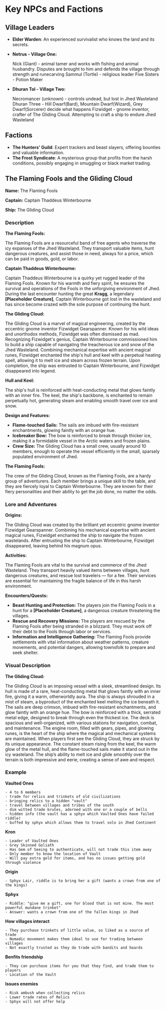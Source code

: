 # Key NPCs and Factions

## Village Leaders

- **Elder Warden**: An experienced survivalist who knows the land and its secrets.

- **Netrus - Village One:** 

    Nick (Giant) - animal tamer and works with fishing and animal husbandry. Disputes are brought to him and defends the village through strength and runecarving
    Sammul (Tortle) - religious leader
    Five Sisters - Potion Maker
- **Dhuran Tol - Village Two:** 

    Necromancer (unknown) - controls undead, but lost in Jhed Wasteland
    Dhuran Three - Hill Dwarf(Bard), Mountain Dwarf(Wizard), Grey Dwarf(Sorcerer) decide what happens
    Fizwidget - gnome inventor, crafter of The Gliding Cloud. Attempting to craft a ship to endure Jhed Wasteland

## Factions

- **The Hunters' Guild**: Expert trackers and beast slayers, offering bounties and valuable information.
- **The Frost Syndicate**: A mysterious group that profits from the harsh conditions, possibly engaging in smuggling or black market trading.

## The Flaming Fools and the Gliding Cloud

**Name:** The Flaming Fools

**Captain:** Captain Thaddeus Winterbourne

**Ship:** The Gliding Cloud

### Description

**The Flaming Fools:**

The Flaming Fools are a resourceful band of free agents who traverse the icy expanses of the Jhed Wasteland. They transport valuable items, hunt dangerous creatures, and assist those in need, always for a price, which can be paid in goods, gold, or labor.

**Captain Thaddeus Winterbourne:**

Captain Thaddeus Winterbourne is a quirky yet rugged leader of the Flaming Fools. Known for his warmth and fiery spirit, he ensures the survival and operations of the Fools in the unforgiving environment of Jhed. During the last encounter hunting the great **Kragg**, a legendary **[Placeholder Creature]**, Captain Winterbourne got lost in the wasteland and has since become crazed with the sole purpose of continuing the hunt.

**The Gliding Cloud:**

The Gliding Cloud is a marvel of magical engineering, created by the eccentric gnome inventor Fizwidget Gearspanner. Known for his wild ideas and unorthodox methods, Fizwidget was often dismissed as mad. Recognizing Fizwidget's genius, Captain Winterbourne commissioned him to build a ship capable of navigating the treacherous ice and snow of the Jhed Wasteland. Combining mechanical expertise with ancient magical runes, Fizwidget enchanted the ship's hull and keel with a perpetual heating spell, allowing it to melt ice and steam across frozen terrain. Upon completion, the ship was entrusted to Captain Winterbourne, and Fizwidget disappeared into legend.

**Hull and Keel:**

The ship's hull is reinforced with heat-conducting metal that glows faintly with an inner fire. The keel, the ship's backbone, is enchanted to remain perpetually hot, generating steam and enabling smooth travel over ice and snow.

**Design and Features:**

- **Flame-touched Sails:** The sails are imbued with fire-resistant enchantments, glowing faintly with an orange hue.
- **Icebreaker Bow:** The bow is reinforced to break through thicker ice, making it a formidable vessel in the Arctic waters and frozen plains.
- **Crew Size:** The Gliding Cloud has a small crew, usually around 10 members, enough to operate the vessel efficiently in the small, sparsely populated environment of Jhed.

**The Flaming Fools:**

The crew of the Gliding Cloud, known as the Flaming Fools, are a hardy group of adventurers. Each member brings a unique skill to the table, and they are fiercely loyal to Captain Winterbourne. They are known for their fiery personalities and their ability to get the job done, no matter the odds.

### Lore and Adventures

**Origins:**

The Gliding Cloud was created by the brilliant yet eccentric gnome inventor Fizwidget Gearspanner. Combining his mechanical expertise with ancient magical runes, Fizwidget enchanted the ship to navigate the frozen wastelands. After entrusting the ship to Captain Winterbourne, Fizwidget disappeared, leaving behind his magnum opus.

**Activities:**

The Flaming Fools are vital to the survival and commerce of the Jhed Wasteland. They transport heavily valued items between villages, hunt dangerous creatures, and rescue lost travelers — for a fee. Their services are essential for maintaining the fragile balance of life in this harsh environment.

**Encounters/Quests:**

- **Beast Hunting and Protection:** The players join the Flaming Fools in a hunt for a **[Placeholder Creature]**, a dangerous creature threatening the villages.
- **Rescue and Recovery Missions:** The players are rescued by the Flaming Fools after being stranded in a blizzard. They must work off their debt to the Fools through labor or services.
- **Information and Intelligence Gathering:** The Flaming Fools provide settlements with vital information about weather patterns, creature movements, and potential dangers, allowing townsfolk to prepare and seek shelter.

### Visual Description

**The Gliding Cloud:**

The Gliding Cloud is an imposing vessel with a sleek, streamlined design. Its hull is made of a rare, heat-conducting metal that glows faintly with an inner fire, giving it a warm, otherworldly aura. The ship is always shrouded in a mist of steam, a byproduct of the enchanted keel melting the ice beneath it. The sails are deep crimson, imbued with fire-resistant enchantments, and glow faintly with an orange hue. The bow is reinforced with a thick, serrated metal edge, designed to break through even the thickest ice. The deck is spacious and well-organized, with various stations for navigation, combat, and maintenance. The engine room, filled with gears, pipes, and glowing runes, is the heart of the ship where the magical and mechanical systems are maintained. When players first see the Gliding Cloud, they are struck by its unique appearance. The constant steam rising from the keel, the warm glow of the metal hull, and the flame-touched sails make it stand out in the icy wasteland. The ship’s ability to melt ice and glide smoothly over the terrain is both impressive and eerie, creating a sense of awe and respect.

### Example

**Vaulted Ones**

    - 4 to 6 members
    - trade for relics and trinkets of old civilizations 
    - bringing relics to a hidden "vault"
    - travel between villages and tribes of the south
    - dim witted trade brutes, adorned with one or a couple of bells
    - hidden info (the vault has a sphyx which Vaulted Ones have failed riddle)
    - buffed by sphyx which allows them to travel solo in Jhed Continent

**Kron**

    - Leader of Vaulted Ones
    - Grey Skinned Goliath
    - Has Gem of Seeing to authenticate, will not trade this item away
    - Only member to know the location of Vault
    - Will pay extra gold for items, and has no issues getting gold through violence

**Origin**

    - Sphyx Lair, riddle is to bring her a gift (wants a crown from one of the kings)

**Sphyx**

    - Riddle: "give me a gift, one for blood that is not mine. The most powerful mundane trinket"
    - Answer: wants a crown from one of the fallen kings in Jhed

**How villages interact**

    - They purchase trinkets of little value, so liked as a source of trade
    - Nomadic movement makes them ideal to use for trading between villages
    - Not exactly trusted as they do trade with bandits and hoards

**Benfits friendship**

    - They can purchase items for you that they find, and trade them to players
    - Location of the Vault

**Issues enemies**

    - Risk ambush when collecting relics
    - Lower trade rates of Relics
    - Sphyx will not offer help






